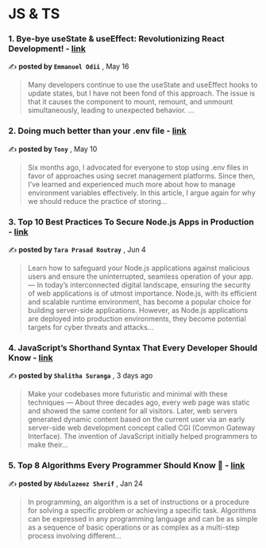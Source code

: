 
<h1>JS & TS</h1>
<h3>1. Bye-bye useState & useEffect: Revolutionizing React Development! - <a href=https://medium.com/@emmanuelodii80/bye-bye-usestate-useeffect-revolutionizing-react-development-d91f95891adb?source=tag_page---------0-85--------------------c5f11a2a_fbc2_4e97_9025_2a5fb3695755-------17>link</a></h3>

✍️ **posted by `Emmanuel Odii`** , <date>May 16</date>

<blockquote>Many developers continue to use the useState and useEffect hooks to update states, but I have not been fond of this approach. The issue is that it causes the component to mount, remount, and unmount simultaneously, leading to unexpected behavior. …</blockquote>

<h3>2. Doing much better than your .env file - <a href=https://medium.com/@tony.infisical/the-death-of-the-env-file-6d65bfc6ac5e?source=tag_page---------1-85--------------------c5f11a2a_fbc2_4e97_9025_2a5fb3695755-------17>link</a></h3>

✍️ **posted by `Tony`** , <date>May 10</date>

<blockquote>Six months ago, I advocated for everyone to stop using .env files in favor of approaches using secret management platforms. Since then, I’ve learned and experienced much more about how to manage environment variables effectively. In this article, I argue again for why we should reduce the practice of storing…</blockquote>

<h3>3. Top 10 Best Practices To Secure Node.js Apps in Production - <a href=https://medium.com/gitconnected/top-10-best-practices-to-secure-node-js-apps-in-production-916c69fcb43f?source=tag_page---------2-85--------------------c5f11a2a_fbc2_4e97_9025_2a5fb3695755-------17>link</a></h3>

✍️ **posted by `Tara Prasad Routray`** , <date>Jun 4</date>

<blockquote>Learn how to safeguard your Node.js applications against malicious users and ensure the uninterrupted, seamless operation of your app. —  In today’s interconnected digital landscape, ensuring the security of web applications is of utmost importance. Node.js, with its efficient and scalable runtime environment, has become a popular choice for building server-side applications. However, as Node.js applications are deployed into production environments, they become potential targets for cyber threats and attacks…</blockquote>

<h3>4. JavaScript’s Shorthand Syntax That Every Developer Should Know - <a href=https://medium.com/gitconnected/javascripts-shorthand-syntax-that-every-developer-should-know-50d9d4549065?source=tag_page---------3-85--------------------c5f11a2a_fbc2_4e97_9025_2a5fb3695755-------17>link</a></h3>

✍️ **posted by `Shalitha Suranga`** , <date>3 days ago</date>

<blockquote>Make your codebases more futuristic and minimal with these techniques —  About three decades ago, every web page was static and showed the same content for all visitors. Later, web servers generated dynamic content based on the current user via an early server-side web development concept called CGI (Common Gateway Interface). The invention of JavaScript initially helped programmers to make their…</blockquote>

<h3>5. Top 8 Algorithms Every Programmer Should Know 💯 - <a href=https://medium.com/python-in-plain-english/top-8-algorithms-every-programmer-should-know-93c826267938?source=tag_page---------4-85--------------------c5f11a2a_fbc2_4e97_9025_2a5fb3695755-------17>link</a></h3>

✍️ **posted by `Abdulazeez Sherif`** , <date>Jan 24</date>

<blockquote>In programming, an algorithm is a set of instructions or a procedure for solving a specific problem or achieving a specific task. Algorithms can be expressed in any programming language and can be as simple as a sequence of basic operations or as complex as a multi-step process involving different…</blockquote>

